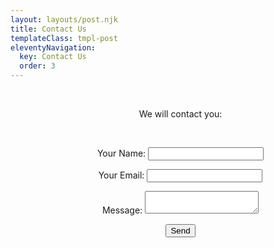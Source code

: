 ```yaml
---
layout: layouts/post.njk
title: Contact Us
templateClass: tmpl-post
eleventyNavigation:
  key: Contact Us
  order: 3
---
```


<style>

p {
  margin-left: 40px;
  text-align: center;

.button{
  background-color: #0000ff;
  text-align: center;
}

</style>

<br>
<p> We will contact you: </P>
<br>

<form name="contact" method="POST" data-netlify="true">
  <p>
    <label>Your Name: <input type="text" name="name" /></label>   
  </p>
  <p>
    <label>Your Email: <input type="email" name="email" /></label>
  </p>
  <p>
    <label>Message: <textarea name="message"></textarea></label>
  </p>
  <p>
    <button type="submit">Send</button>
  </p>
</form>
